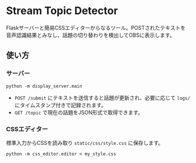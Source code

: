 # Stream Topic Detector

Flaskサーバーと簡易CSSエディターからなるツール。POSTされたテキストを音声認識結果とみなし、話題の切り替わりを検出してOBSに表示します。

## 使い方

### サーバー

```
python -m display_server.main
```

- `POST /submit` にテキストを送信すると話題が更新され、必要に応じて `logs/` にタイムスタンプ付きで記録されます。
- `GET /topic` で現在の話題をJSON形式で取得できます。

### CSSエディター

標準入力からCSSを読み取り `static/css/style.css` に保存します。

```
python -m css_editor.editor < my_style.css
```

